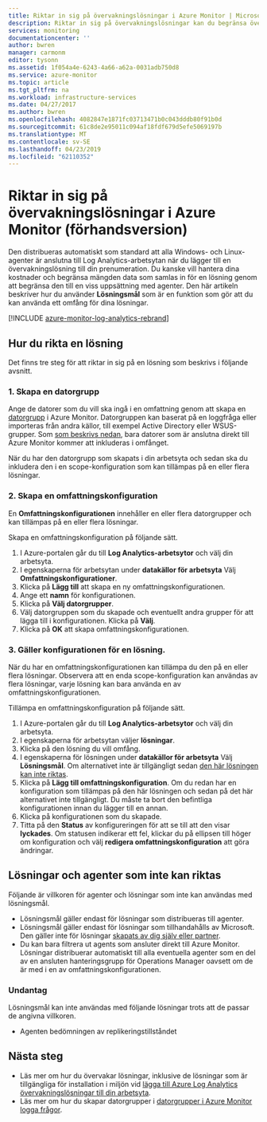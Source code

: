 ```yaml
---
title: Riktar in sig på övervakningslösningar i Azure Monitor | Microsoft Docs
description: Riktar in sig på övervakningslösningar kan du begränsa övervakningslösningar till en specifik uppsättning med agenter.  Den här artikeln beskriver hur du skapar en omfattningskonfigurationen och tillämpa den på en lösning.
services: monitoring
documentationcenter: ''
author: bwren
manager: carmonm
editor: tysonn
ms.assetid: 1f054a4e-6243-4a66-a62a-0031adb750d8
ms.service: azure-monitor
ms.topic: article
ms.tgt_pltfrm: na
ms.workload: infrastructure-services
ms.date: 04/27/2017
ms.author: bwren
ms.openlocfilehash: 4082847e1871fc03713471b0c043dddb80f91b0d
ms.sourcegitcommit: 61c8de2e95011c094af18fdf679d5efe5069197b
ms.translationtype: MT
ms.contentlocale: sv-SE
ms.lasthandoff: 04/23/2019
ms.locfileid: "62110352"
---
```

# <a name="targeting-monitoring-solutions-in-azure-monitor-preview"></a>Riktar in sig på övervakningslösningar i Azure Monitor (förhandsversion)
Den distribueras automatiskt som standard att alla Windows- och Linux-agenter är anslutna till Log Analytics-arbetsytan när du lägger till en övervakningslösning till din prenumeration.  Du kanske vill hantera dina kostnader och begränsa mängden data som samlas in för en lösning genom att begränsa den till en viss uppsättning med agenter.  Den här artikeln beskriver hur du använder **Lösningsmål** som är en funktion som gör att du kan använda ett omfång för dina lösningar.

[!INCLUDE [azure-monitor-log-analytics-rebrand](../../../includes/azure-monitor-log-analytics-rebrand.md)]

## <a name="how-to-target-a-solution"></a>Hur du rikta en lösning
Det finns tre steg för att riktar in sig på en lösning som beskrivs i följande avsnitt. 


### <a name="1-create-a-computer-group"></a>1. Skapa en datorgrupp
Ange de datorer som du vill ska ingå i en omfattning genom att skapa en [datorgrupp](../platform/computer-groups.md) i Azure Monitor.  Datorgruppen kan baserat på en loggfråga eller importeras från andra källor, till exempel Active Directory eller WSUS-grupper. Som [som beskrivs nedan](#solutions-and-agents-that-cant-be-targeted), bara datorer som är anslutna direkt till Azure Monitor kommer att inkluderas i omfånget.

När du har den datorgrupp som skapats i din arbetsyta och sedan ska du inkludera den i en scope-konfiguration som kan tillämpas på en eller flera lösningar.
 
 
### <a name="2-create-a-scope-configuration"></a>2. Skapa en omfattningskonfiguration
 En **Omfattningskonfigurationen** innehåller en eller flera datorgrupper och kan tillämpas på en eller flera lösningar. 
 
 Skapa en omfattningskonfiguration på följande sätt.  

 1. I Azure-portalen går du till **Log Analytics-arbetsytor** och välj din arbetsyta.
 2. I egenskaperna för arbetsytan under **datakällor för arbetsyta** Välj **Omfattningskonfigurationer**.
 3. Klicka på **Lägg till** att skapa en ny omfattningskonfigurationen.
 4. Ange ett **namn** för konfigurationen.
 5. Klicka på **Välj datorgrupper**.
 6. Välj datorgruppen som du skapade och eventuellt andra grupper för att lägga till i konfigurationen.  Klicka på **Välj**.  
 6. Klicka på **OK** att skapa omfattningskonfigurationen. 


### <a name="3-apply-the-scope-configuration-to-a-solution"></a>3. Gäller konfigurationen för en lösning.
När du har en omfattningskonfigurationen kan tillämpa du den på en eller flera lösningar.  Observera att en enda scope-konfiguration kan användas av flera lösningar, varje lösning kan bara använda en av omfattningskonfigurationen.

Tillämpa en omfattningskonfiguration på följande sätt.  

 1. I Azure-portalen går du till **Log Analytics-arbetsytor** och välj din arbetsyta.
 2. I egenskaperna för arbetsytan väljer **lösningar**.
 3. Klicka på den lösning du vill omfång.
 4. I egenskaperna för lösningen under **datakällor för arbetsyta** Välj **Lösningsmål**.  Om alternativet inte är tillgängligt sedan [den här lösningen kan inte riktas](#solutions-and-agents-that-cant-be-targeted).
 5. Klicka på **Lägg till omfattningskonfiguration**.  Om du redan har en konfiguration som tillämpas på den här lösningen och sedan på det här alternativet inte tillgängligt.  Du måste ta bort den befintliga konfigurationen innan du lägger till en annan.
 6. Klicka på konfigurationen som du skapade.
 7. Titta på den **Status** av konfigureringen för att se till att den visar **lyckades**.  Om statusen indikerar ett fel, klickar du på ellipsen till höger om konfiguration och välj **redigera omfattningskonfiguration** att göra ändringar.

## <a name="solutions-and-agents-that-cant-be-targeted"></a>Lösningar och agenter som inte kan riktas
Följande är villkoren för agenter och lösningar som inte kan användas med lösningsmål.

- Lösningsmål gäller endast för lösningar som distribueras till agenter.
- Lösningsmål gäller endast för lösningar som tillhandahålls av Microsoft.  Den gäller inte för lösningar [skapats av dig själv eller partner](solutions-creating.md).
- Du kan bara filtrera ut agents som ansluter direkt till Azure Monitor.  Lösningar distribuerar automatiskt till alla eventuella agenter som en del av en ansluten hanteringsgrupp för Operations Manager oavsett om de är med i en av omfattningskonfigurationen.

### <a name="exceptions"></a>Undantag
Lösningsmål kan inte användas med följande lösningar trots att de passar de angivna villkoren.

- Agenten bedömningen av replikeringstillståndet

## <a name="next-steps"></a>Nästa steg
- Läs mer om hur du övervakar lösningar, inklusive de lösningar som är tillgängliga för installation i miljön vid [lägga till Azure Log Analytics övervakningslösningar till din arbetsyta](solutions.md).
- Läs mer om hur du skapar datorgrupper i [datorgrupper i Azure Monitor logga frågor](../platform/computer-groups.md).
